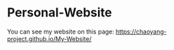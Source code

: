 # Personal-Website
You can see my website on this page: https://chaoyang-project.github.io/My-Website/
